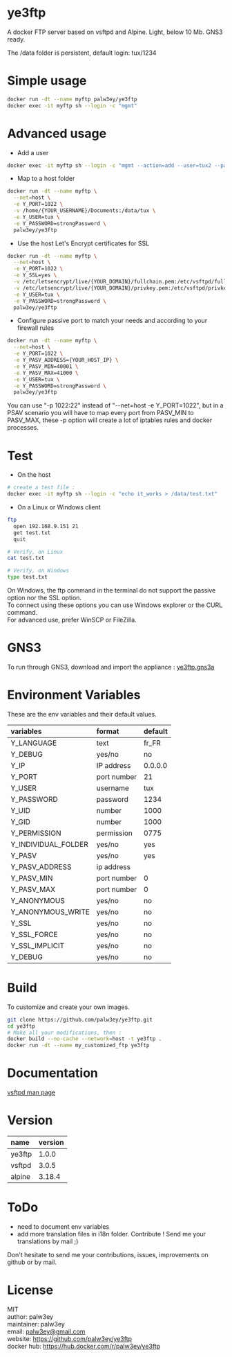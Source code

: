 # ye3ftp

A docker FTP server based on vsftpd and Alpine. Light, below 10 Mb. GNS3 ready.

The /data folder is persistent, default login: tux/1234

# Simple usage

```bash
docker run -dt --name myftp palw3ey/ye3ftp
docker exec -it myftp sh --login -c "mgmt"
```

# Advanced usage

- Add a user
```bash
docker exec -it myftp sh --login -c "mgmt --action=add --user=tux2 --password=1234"
```

- Map to a host folder
```bash
docker run -dt --name myftp \
  --net=host \
  -e Y_PORT=1022 \
  -v /home/{YOUR_USERNAME}/Documents:/data/tux \
  -e Y_USER=tux \
  -e Y_PASSWORD=strongPassword \
  palw3ey/ye3ftp
```

- Use the host Let's Encrypt certificates for SSL
```bash
docker run -dt --name myftp \
  --net=host \
  -e Y_PORT=1022 \
  -e Y_SSL=yes \
  -v /etc/letsencrypt/live/{YOUR_DOMAIN}/fullchain.pem:/etc/vsftpd/fullchain.pem \
  -v /etc/letsencrypt/live/{YOUR_DOMAIN}/privkey.pem:/etc/vsftpd/privkey.pem \
  -e Y_USER=tux \
  -e Y_PASSWORD=strongPassword \
  palw3ey/ye3ftp
```

- Configure passive port to match your needs and according to your firewall rules
```bash
docker run -dt --name myftp \
  --net=host \
  -e Y_PORT=1022 \
  -e Y_PASV_ADDRESS={YOUR_HOST_IP} \
  -e Y_PASV_MIN=40001 \
  -e Y_PASV_MAX=41000 \
  -e Y_USER=tux \
  -e Y_PASSWORD=strongPassword \
  palw3ey/ye3ftp
```
You can use "-p 1022:22" instead of "--net=host -e Y_PORT=1022", but in a PSAV scenario you will have to map every port from PASV_MIN to PASV_MAX, these -p option will create a lot of iptables rules and docker processes.

# Test

-	On the host

```bash
# create a test file :
docker exec -it myftp sh --login -c "echo it_works > /data/test.txt"
```

-   On a Linux or Windows client  

```bash
ftp
  open 192.168.9.151 21
  get test.txt
  quit

# Verify, on Linux
cat test.txt

# Verify, on Windows
type test.txt
```

On Windows, the ftp command in the terminal do not support the passive option nor the SSL option.  
To connect using these options you can use Windows explorer or the CURL command.  
For advanced use, prefer WinSCP or FileZilla.

# GNS3

To run through GNS3, download and import the appliance : [ye3ftp.gns3a](https://raw.githubusercontent.com/palw3ey/ye3ftp/master/ye3ftp.gns3a)

# Environment Variables

These are the env variables and their default values.  

| variables | format | default |
| :- |:- |:- |
|Y_LANGUAGE | text | fr_FR |
|Y_DEBUG | yes/no | no |
|Y_IP | IP address | 0.0.0.0 |
|Y_PORT | port number | 21 |
|Y_USER | username | tux |
|Y_PASSWORD | password | 1234 |
|Y_UID | number | 1000 |
|Y_GID | number | 1000 |
|Y_PERMISSION | permission | 0775 |
|Y_INDIVIDUAL_FOLDER | yes/no | yes |
|Y_PASV | yes/no | yes |
|Y_PASV_ADDRESS | ip address |  |
|Y_PASV_MIN | port number | 0 |
|Y_PASV_MAX | port number | 0 |
|Y_ANONYMOUS | yes/no | no |
|Y_ANONYMOUS_WRITE | yes/no | no |
|Y_SSL | yes/no | no |
|Y_SSL_FORCE | yes/no | no |
|Y_SSL_IMPLICIT | yes/no | no |
|Y_DEBUG | yes/no | no |

# Build

To customize and create your own images.

```bash
git clone https://github.com/palw3ey/ye3ftp.git
cd ye3ftp
# Make all your modifications, then :
docker build --no-cache --network=host -t ye3ftp .
docker run -dt --name my_customized_ftp ye3ftp
```

# Documentation

[vsftpd man page](https://linux.die.net/man/5/vsftpd.conf)

# Version

| name | version |
| :- |:- |
|ye3ftp | 1.0.0 |
|vsftpd | 3.0.5 |
|alpine | 3.18.4 |

# ToDo

- need to document env variables
- add more translation files in i18n folder. Contribute ! Send me your translations by mail ;)

Don't hesitate to send me your contributions, issues, improvements on github or by mail.

# License

MIT  
author: palw3ey  
maintainer: palw3ey  
email: palw3ey@gmail.com  
website: https://github.com/palw3ey/ye3ftp  
docker hub: https://hub.docker.com/r/palw3ey/ye3ftp
